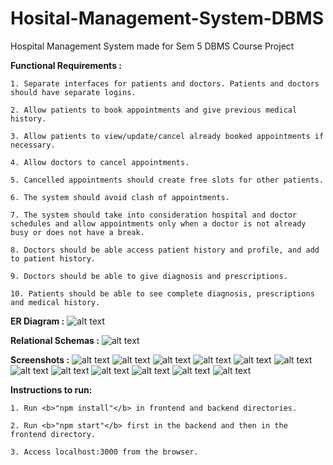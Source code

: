 # Hosital-Management-System-DBMS
Hospital Management System made for Sem 5 DBMS Course Project

<b>Functional Requirements :</b>

    1. Separate interfaces for patients and doctors. Patients and doctors should have separate logins.
    
    2. Allow patients to book appointments and give previous medical history.
    
    3. Allow patients to view/update/cancel already booked appointments if necessary.
    
    4. Allow doctors to cancel appointments.
    
    5. Cancelled appointments should create free slots for other patients.
    
    6. The system should avoid clash of appointments.
    
    7. The system should take into consideration hospital and doctor schedules and allow appointments only when a doctor is not already busy or does not have a break.
    
    8. Doctors should be able access patient history and profile, and add to patient history.
    
    9. Doctors should be able to give diagnosis and prescriptions.
    
    10. Patients should be able to see complete diagnosis, prescriptions and medical history.

<b>ER Diagram :</b>
![alt text](https://github.com/hrishikeshathalye/Hosital-Management-System-DBMS/blob/master/Schemas%26ER/myer.png)

<b>Relational Schemas :</b>
![alt text](https://github.com/hrishikeshathalye/Hosital-Management-System-DBMS/blob/master/Schemas%26ER/schema.png)

<b>Screenshots :</b>
![alt text](https://github.com/hrishikeshathalye/Hosital-Management-System-DBMS/blob/master/Screenshots/PatientRegistration.png)
![alt text](https://github.com/hrishikeshathalye/Hosital-Management-System-DBMS/blob/master/Screenshots/DoctorRegistration.png)
![alt text](https://github.com/hrishikeshathalye/Hosital-Management-System-DBMS/blob/master/Screenshots/LogInScreen.png)
![alt text](https://github.com/hrishikeshathalye/Hosital-Management-System-DBMS/blob/master/Screenshots/PasswordReset.png)
![alt text](https://github.com/hrishikeshathalye/Hosital-Management-System-DBMS/blob/master/Screenshots/PatientHome.png)
![alt text](https://github.com/hrishikeshathalye/Hosital-Management-System-DBMS/blob/master/Screenshots/PatientHistory.png)
![alt text](https://github.com/hrishikeshathalye/Hosital-Management-System-DBMS/blob/master/Screenshots/PatientViewingAppt.png)
![alt text](https://github.com/hrishikeshathalye/Hosital-Management-System-DBMS/blob/master/Screenshots/SchedulingAppt.png)
![alt text](https://github.com/hrishikeshathalye/Hosital-Management-System-DBMS/blob/master/Screenshots/DoctorHome.png)
![alt text](https://github.com/hrishikeshathalye/Hosital-Management-System-DBMS/blob/master/Screenshots/DoctorViewingAppt.png)
![alt text](https://github.com/hrishikeshathalye/Hosital-Management-System-DBMS/blob/master/Screenshots/Diagnosis.png)
![alt text](https://github.com/hrishikeshathalye/Hosital-Management-System-DBMS/blob/master/Screenshots/ViewingPatientHistory.png)

<b>Instructions to run:</b>

    1. Run <b>"npm install"</b> in frontend and backend directories.
    
    2. Run <b>"npm start"</b> first in the backend and then in the frontend directory.
    
    3. Access localhost:3000 from the browser.
